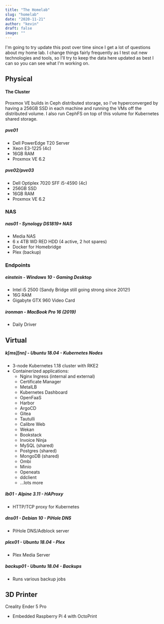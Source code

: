 ```yaml
---
title: "The Homelab"
slug: "homelab"
date: "2020-11-21"
author: "kevin"
draft: false
image: ""
---
```


I'm going to try update this post over time since I get a lot of questions about my home lab. I change things fairly frequently as I test out new technologies and tools, so I'll try to keep the data here updated as best I can so you can see what I'm working on.

## Physical
#### The Cluster
Proxmox VE builds in Ceph distributed storage, so I've hyperconverged by having a 256GB SSD in each machine and running the VMs off the distributed volume. I also run CephFS on top of this volume for Kubernetes shared storage. 

##### pve01
* Dell PowerEdge T20 Server
* Xeon E3-1225 (4c)
* 16GB RAM
* Proxmox VE 6.2

##### pve02/pve03
* Dell Optiplex 7020 SFF i5-4590 (4c)
* 256GB SSD
* 16GB RAM
* Proxmox VE 6.2

### NAS
##### nas01 - Synology DS1819+ NAS
* Media NAS
* 6 x 4TB WD RED HDD (4 active, 2 hot spares)
* Docker for Homebridge
* Plex (backup)

### Endpoints
##### einstein - Windows 10 - Gaming Desktop
* Intel i5 2500 (Sandy Bridge still going strong since 2012!)
* 16G RAM
* Gigabyte GTX 960 Video Card

##### ironman - MacBook Pro 16 (2019)
* Daily Driver

## Virtual
##### k[ms][nn] - Ubuntu 18.04 - Kubernetes Nodes
* 3-node Kubernetes 1.18 cluster with RKE2
* Containerized applications:
  * Nginx Ingress (internal and external)
  * Certificate Manager
  * MetalLB
  * Kubernetes Dashboard
  * OpenFaaS
  * Harbor
  * ArgoCD
  * Gitea
  * Tautulli
  * Calibre Web
  * Wekan
  * Bookstack
  * Invoice Ninja
  * MySQL (shared)
  * Postgres (shared)
  * MongoDB (shared)
  * Ombi
  * Minio
  * Openeats
  * ddclient
  * ...lots more

##### lb01 - Alpine 3.11 - HAProxy
* HTTP/TCP proxy for Kubernetes

##### dns01 - Debian 10 - PiHole DNS
* PiHole DNS/Adblock server

##### plex01 - Ubuntu 18.04 - Plex
* Plex Media Server

##### backup01 - Ubuntu 18.04 - Backups
* Runs various backup jobs

## 3D Printer

Creality Ender 5 Pro
* Embedded Raspberry Pi 4 with OctoPrint
